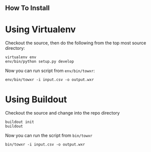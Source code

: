 How To Install
--------------

Using Virtualenv
================

Checkout the source, then do the following from the top most source directory:

    virtualenv env
    env/bin/python setup.py develop

Now you can run script from `env/bin/towxr`:

    env/bin/towxr -i input.csv -o output.wxr

Using Buildout
==============

Checkout the source and change into the repo directory

    buildout init
    buildout

Now you can run the script from `bin/towxr`

    bin/towxr -i input.csv -o output.wxr
